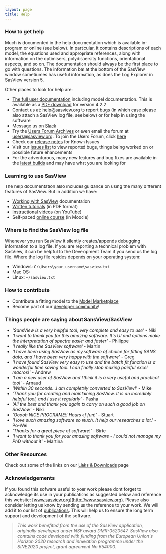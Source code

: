 ```yaml
---
layout: page
title: Help
---
```


### How to get help

Much is documented in the help documentation which is available in-program or online (see below). In particular, it contains descriptions of each model, the equations used and appropriate references, along with information on the optimisers, polydispersity functions, orientational aspects, and so on. The documentation should always be the first place to go with questions. The information bar at the bottom of the SasView window sometiumes has useful information, as does the Log Explorer in SasView version 5.

Other places to look for help are:

*   [The full user documentation](/docs/user/user.html) including model documentation. This is available as a [PDF download](/downloads/SasViewDocumentation_4.2.2.pdf) for version 4.2.2
*   Contact us at: [help@sasview.org](mailto:help@sasview.org) to report bugs (in which case please also attach a SasView log file, see below) or for help in using the software
*   Message us on [Slack](https://sasview.slack.com/)
*   Try the [Users Forum Archives](http://lists.sasview.org/pipermail/users) or even email the forum at [users@sasview.org](mailto:users@sasview.org). To join the Users Forum, click [here](http://lists.sasview.org/cgi-bin/mailman/listinfo/users)
*   Check our [release notes](http://www.sasview.org/docs/user/RELEASE.html) for Known Issues
*   Visit our [issues list](https://github.com/SasView/sasview/issues?q=is%3Aissue) to view reported bugs, things being worked on or possible future ehancements
*   For the adventurous, many new features and bug fixes are available in the [latest builds](http://builds.sasview.org) and may have what you are looking for

### Learning to use SasView

The help documentation also includes guidance on using the many different features of SasView. But in addition we have:

*   [Working with SasView](https://www.sasview.org/docs/user/working.html) documentation
*   [Written tutorials](/documentation) (in PDF format)
*   [Instructional videos](https://www.youtube.com/channel/UCxvD3ysXJ05l6MgY7YKjEFQ) (on YouTube)
*   Self-paced [online course](https://pan-learning.org/) (in Moodle)

### Where to find the SasView log file

Whenever you run SasView it silently creates/appends debugging information to a log file. If you are reporting a technical problem with SasView, it can be helpful to the Development Team if you send us the log file. Where the log file resides depends on your operating system:

*   Windows: `C:\Users\your_username\sasview.txt`
*   Mac OS:
*   Linux: `~/sasview.txt`

### How to contribute

*   Contribute a fitting model to the [Model Marketplace](https://marketplace.sasview.org)
*   Become part of our [developer community](/contribute/)!

### Things people are saying about SansView/SasView

*   _'SansView is a very helpful tool, very complete and easy to use'_ - Niki
*   _'I want to thank you for this amazing software. It's UI and options make the interpretation of spectra easier and faster'_ - Philippe
*   _'I really like the SasView software'_ - Martin
*   _'I have been using SasView as my software of choice for fitting SANS data, and I have been very happy with the software'_ - Greg
*   _'I have found SasView very easy to use and the batch fit function is a wonderful time saving tool. I can finally stop making painful excel macros!'_ - Andrew
*   _'I am a new user of SasView and I think it is a very useful and practical tool'_ - Arnaud
*   _'Within 30 seconds...I am completely converted to SasView!'_ - Mike
*   _'Thank you for creating and maintaining SasView. It is an incredibly helpful tool, and I use it regularly'_ - Pasha
*   _'All the best and thank you again to carry on such a good job on SasView'_ - Niki
*   _'Ooooh NICE PROGRAME!! Hours of fun!'_ - Stuart
*   _'I love such amazing software so much. It help our researches a lot.'_ - Po-Wei
*   _'Thanks for a great piece of software!'_ - Birte
*   _'I want to thank you for your amazing software - I could not manage my PhD without it'_ - Martina

### Other Resources

Check out some of the links on our [Links & Downloads](/download/) page

### Acknowledgements

If you found this sofware useful to your work please dont forget to acknowledge its use in your publications as suggested below and reference this 
website: [www.sasview.org](http://www.sasview.org). Please also consider letting us know by sending us the reference to your work. We will add it 
to our list of [publications](/publications). This will help us to ensure the long term support and development of the software.

> _This work benefited from the use of the SasView application, originally developed under NSF award DMR-0520547. SasView also contains code developed with funding from the European Union's Horizon 2020 research and innovation programme under the SINE2020 project, grant agreement No 654000._

